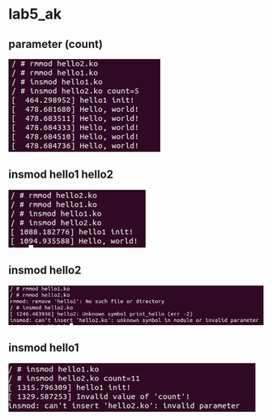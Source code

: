 # lab5_ak # 
## parameter (count) ##
![Image alt](https://github.com/Polmortem/Lab5AK/blob/main/lab5/Screenshots/1.png)
## insmod hello1 hello2 ##
![Image alt](https://github.com/Polmortem/Lab5AK/blob/main/lab5/Screenshots/2.png)
## insmod hello2
![Image alt](https://github.com/Polmortem/Lab5AK/blob/main/lab5/Screenshots/3.png)
## insmod hello1
![Image alt](https://github.com/Polmortem/Lab5AK/blob/main/lab5/Screenshots/4.png)
